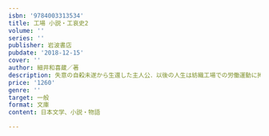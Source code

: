 ```yaml
---
isbn: '9784003313534'
title: 工場 小説・工哀史2
volume: ''
series: ''
publisher: 岩波書店
pubdate: '2018-12-15'
cover: ''
author: 細井和喜蔵／著
description: 失意の自殺未遂から生還した主人公．以後の人生は紡織工場での労働運動に捧げようと誓うが…．『奴隷』続編．
price: '1260'
genre: ''
target: 一般
format: 文庫
content: 日本文学、小説・物語

---
```

